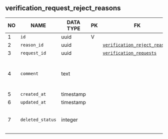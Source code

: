 verification_request_reject_reasons
----------------------------


NO | NAME | DATA TYPE | PK | FK | DESCRIPTION  | COMMENTS          
---|------|-----------|----|----|--------------|----------
1|`id` | uuid | V |  | autoinc | 
2|`reason_id` | uuid |  | [`verification_reject_reasons`](verification_reject_reasons.md) |  | 
3|`request_id` | uuid |  | [`verification_requests`](verification_requests.md) |  | 
4|`comment` | text |  |  | Additional comment as to why the request was rejected | 
5|`created_at` | timestamp |  |  |  | 
6|`updated_at` | timestamp |  |  |  | 
7|`deleted_status` | integer |  |  | 0 - active record, 1 - deleted record. | 
